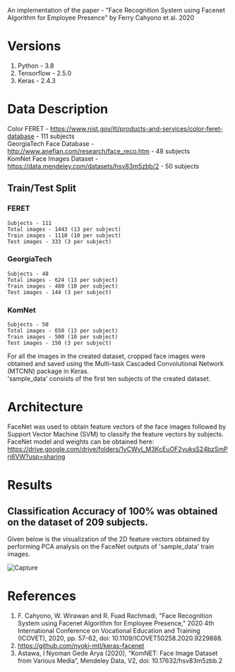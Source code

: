 An implementation of the paper - "Face Recognition System using Facenet Algorithm for Employee Presence" by Ferry Cahyono  et al. 2020

# Versions 
1) Python     - 3.8
2) Tensorflow - 2.5.0
3) Keras      - 2.4.3 

# Data Description
Color FERET - https://www.nist.gov/itl/products-and-services/color-feret-database - 111 subjects  
GeorgiaTech Face Database - http://www.anefian.com/research/face_reco.htm - 48 subjects  
KomNet Face Images Dataset - https://data.mendeley.com/datasets/hsv83m5zbb/2 - 50 subjects  

## Train/Test Split
### FERET
    Subjects - 111
    Total images - 1443 (13 per subject)
    Train images - 1110 (10 per subject)
    Test images - 333 (3 per subject)
### GeorgiaTech
    Subjects - 48
    Total images - 624 (13 per subject)
    Train images - 480 (10 per subject)
    Test images - 144 (3 per subject)
### KomNet
    Subjects - 50
    Total images - 650 (13 per subject)
    Train images - 500 (10 per subject)
    Test images - 150 (3 per subject)
  
For all the images in the created dataset, cropped face images were obtained and saved using the Multi-task Cascaded Convolutional Network (MTCNN) package in Keras.  
'sample_data' consists of the first ten subjects of the created dataset.

# Architecture
FaceNet was used to obtain feature vectors of the face images followed by Support Vector Machine (SVM) to classify the feature vectors by subjects.  
FaceNet model and weights can be obtained here: https://drive.google.com/drive/folders/1vCWyI_M3KcEuOF2yuksS24bzSmPrj6VW?usp=sharing

# Results
## Classification Accuracy of 100% was obtained on the dataset of 209 subjects.  
Given below is the visualization of the 2D feature vectors obtained by performing PCA analysis on the FaceNet outputs of 'sample_data' train images.

![Capture](https://user-images.githubusercontent.com/88875770/130456585-5d4aaa95-c42b-43a2-b84a-1f1a4cf56ce6.PNG)

# References
1. F. Cahyono, W. Wirawan and R. Fuad Rachmadi, "Face Recognition System using Facenet Algorithm for Employee Presence," 2020 4th International Conference on Vocational Education and Training (ICOVET), 2020, pp. 57-62, doi: 10.1109/ICOVET50258.2020.9229888.
2. https://github.com/nyoki-mtl/keras-facenet
3. Astawa, I Nyoman Gede Arya (2020), “KomNET: Face Image Dataset from Various Media”, Mendeley Data, V2, doi: 10.17632/hsv83m5zbb.2

